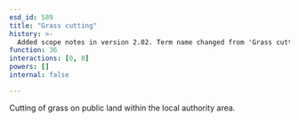 ```yaml
---
esd_id: 589
title: "Grass cutting"
history: >-
  Added scope notes in version 2.02. Term name changed from 'Grass cutting' to 'Land and property - grass cutting' in version 3.00. Name changed to 'Grass cutting' in version 4.00.
function: 36
interactions: [0, 8]
powers: []
internal: false

---
```


Cutting of grass on public land within the local authority area.

